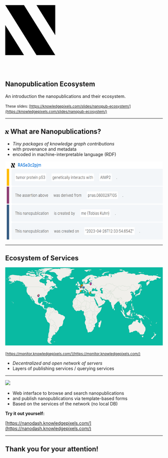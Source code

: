 <svg xmlns="http://www.w3.org/2000/svg" viewBox="0 0 8 8" width="160px">
<path d="M5,8H8L3,0H0M8,4.8V0H5M0,3.2V8H3"/>
</svg>

<br><br>

## Nanopublication Ecosystem

An introduction the nanopublications and their ecosystem.

<small>These slides: [https://knowledgepixels.com/slides/nanopub-ecosystem/](https://knowledgepixels.com/slides/nanopub-ecosystem/)</small>

---

## <svg xmlns="http://www.w3.org/2000/svg" viewBox="0 0 8 8" height="1ex"><path d="M5,8H8L3,0H0M8,4.8V0H5M0,3.2V8H3"/></svg>  What are Nanopublications?

- _Tiny packages of knowledge graph contributions_
- with provenance and metadata
- encoded in machine-interpretable language (RDF)

<img src="nanopub.png" height="250px">

---

## Ecosystem of Services

<img src="network.png" height="250px">

<small>[https://monitor.knowledgepixels.com/](https://monitor.knowledgepixels.com/)</small>

- _Decentralized and open network of servers_
- Layers of publishing services / querying services

---

<img src="https://nanodash.knowledgepixels.com/images/logo.svg" height="150px">

- Web interface to browse and search nanopublications
- and publish nanopublications via template-based forms
- Based on the services of the network (no local DB)

**Try it out yourself:**

[https://nanodash.knowledgepixels.com/](https://nanodash.knowledgepixels.com/)

---

## Thank you for your attention!

